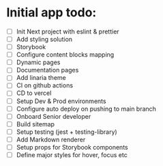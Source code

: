 # Initial app todo:

- [ ] Init Next project with eslint & prettier
- [ ] Add styling solution
- [ ] Storybook
- [ ] Configure content blocks mapping
- [ ] Dynamic pages
- [ ] Documentation pages
- [ ] Add linaria theme
- [ ] CI on github actions
- [ ] CD to vercel
- [ ] Setup Dev & Prod environments
- [ ] Configure auto deploy on pushing to main branch
- [ ] Onboard Senior developer
- [ ] Build sitemap
- [ ] Setup testing (jest + testing-library)
- [ ] Add Markdown renderer
- [ ] Setup props for Storybook components
- [ ] Define major styles for hover, focus etc

